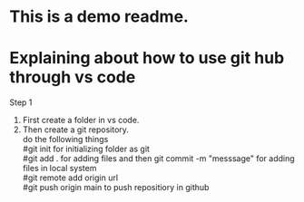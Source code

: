 # This is a demo readme.
# Explaining about how to use git hub through vs code<br>
Step 1<br>
1. First create a folder in vs code.<br>
2. Then create a git repository.<br>
do the following things<br>
#git init for initializing folder as git<br>
#git add . for adding files and then git commit -m "messsage" for adding files in local system<br>
#git remote add origin url<br>
#git push origin main to push repositiory in github<br>
